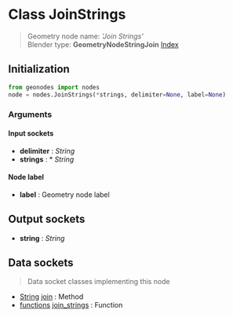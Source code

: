 
# Class JoinStrings

> Geometry node name: _'Join Strings'_<br>Blender type:  **GeometryNodeStringJoin**
[Index](/docs/index.md)

## Initialization


```python
from geonodes import nodes
node = nodes.JoinStrings(*strings, delimiter=None, label=None)
```


### Arguments


#### Input sockets



- **delimiter** : _String_
- **strings** : * _String_



#### Node label



- **label** : Geometry node label



## Output sockets



- **string** : _String_



## Data sockets

> Data socket classes implementing this node


- [String](../sockets/String.md) [join](../sockets/String.md#join) : Method
- [functions](../sockets/functions.md) [join_strings](../sockets/functions.md#join_strings) : Function


